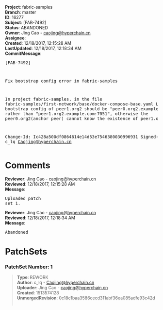 <strong>Project</strong>: fabric-samples<br><strong>Branch</strong>: master<br><strong>ID</strong>: 16277<br><strong>Subject</strong>: [FAB-7492]<br><strong>Status</strong>: ABANDONED<br><strong>Owner</strong>: Jing Cao - caojing@hyperchain.cn<br><strong>Assignee</strong>:<br><strong>Created</strong>: 12/18/2017, 12:15:28 AM<br><strong>LastUpdated</strong>: 12/18/2017, 12:18:34 AM<br><strong>CommitMessage</strong>:<br><pre>[FAB-7492]

Fix bootstrap config error in fabric-samples

In project fabric-samples,
in the file fabric-samples/first-network/base/docker-compose-base.yaml Line 100,
the bootstrap config of peer1.org2 should be "peer0.org2.example.com:7051",
rather than "peer1.org2.example.com:7051",
otherwise the peer0.org2(anchor peer) cannot know the existence of peer1.org2.

Change-Id: Ic428a500df0864614e14d53e7546380030996931
Signed-off-by: c_lq <Caojing@hyperchain.cn>
</pre><h1>Comments</h1><strong>Reviewer</strong>: Jing Cao - caojing@hyperchain.cn<br><strong>Reviewed</strong>: 12/18/2017, 12:15:28 AM<br><strong>Message</strong>: <pre>Uploaded patch set 1.</pre><strong>Reviewer</strong>: Jing Cao - caojing@hyperchain.cn<br><strong>Reviewed</strong>: 12/18/2017, 12:18:34 AM<br><strong>Message</strong>: <pre>Abandoned</pre><h1>PatchSets</h1><h3>PatchSet Number: 1</h3><blockquote><strong>Type</strong>: REWORK<br><strong>Author</strong>: c_lq - Caojing@hyperchain.cn<br><strong>Uploader</strong>: Jing Cao - caojing@hyperchain.cn<br><strong>Created</strong>: 1513574128<br><strong>UnmergedRevision</strong>: 0c18c1baa3586cecd311abf36ea085adfe93c42d<br><br></blockquote>